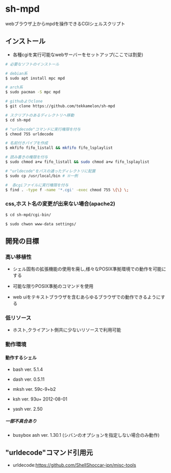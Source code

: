 # sh-mpd

webブラウザ上からmpdを操作できるCGIシェルスクリプト

## インストール 

- 各種cgiを実行可能なwebサーバーをセットアップ(ここでは割愛)

```sh
# 必要なソフトのインストール

# debian系
$ sudo apt install mpc mpd

# arch系
$ sudo pacman -S mpc mpd

# githubよりclone
$ git clone https://github.com/tekkamelon/sh-mpd

# スクリプトのあるディレクトリへ移動
$ cd sh-mpd

# "urldecode"コマンドに実行権限を付与
$ chmod 755 urldecode

# 名前付きパイプを作成
$ mkfifo fifo_listall && mkfifo fifo_lsplaylist

# 読み書きの権限を付与
$ sudo chmod a+w fifo_listall && sudo chmod a+w fifo_lsplaylist

# "urldecode"をパスの通ったディレクトリに配置 
$ sudo cp /usr/local/bin # ※一例

#  各cgiファイルに実行権限を付与
$ find . -type f -name '*.cgi' -exec chmod 755 \{\} \;

```

### css,ホスト名の変更が出来ない場合(apache2)

```sh
$ cd sh-mpd/cgi-bin/

$ sudo chwon www-data settings/
```

## 開発の目標

### 高い移植性

- シェル固有の拡張機能の使用を廃し,様々なPOSIX準拠環境での動作を可能にする

- 可能な限りPOSIX準拠のコマンドを使用

- web uiをテキストブラウザを含むあらゆるブラウザでの動作できるようにする

### 低リソース

- ホスト,クライアント側共に少ないリソースで利用可能

### 動作環境

#### 動作するシェル

- bash ver. 5.1.4

- dash ver. 0.5.11

- mksh ver. 59c-9+b2

- ksh ver. 93u+ 2012-08-01

- yash ver. 2.50

##### 一部不具合あり

- busybox ash ver. 1.30.1 (シバンのオプションを指定しない場合のみ動作)

## "urldecode"コマンド引用元

- urldecode:https://github.com/ShellShoccar-jpn/misc-tools
